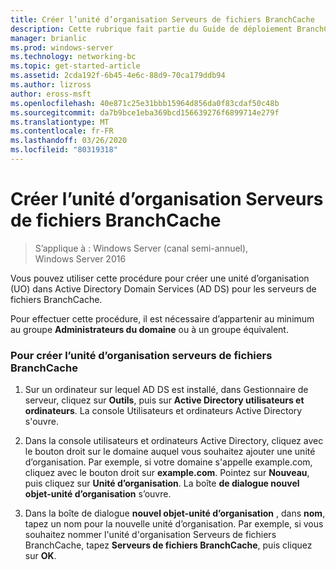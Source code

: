 ```yaml
---
title: Créer l’unité d’organisation Serveurs de fichiers BranchCache
description: Cette rubrique fait partie du Guide de déploiement BranchCache pour Windows Server 2016, qui montre comment déployer BranchCache en mode de cache distribué et hébergé pour optimiser l’utilisation de la bande passante WAN dans les filiales.
manager: brianlic
ms.prod: windows-server
ms.technology: networking-bc
ms.topic: get-started-article
ms.assetid: 2cda192f-6b45-4e6c-88d9-70ca179ddb94
ms.author: lizross
author: eross-msft
ms.openlocfilehash: 40e871c25e31bbb15964d856da0f83cdaf50c48b
ms.sourcegitcommit: da7b9bce1eba369bcd156639276f6899714e279f
ms.translationtype: MT
ms.contentlocale: fr-FR
ms.lasthandoff: 03/26/2020
ms.locfileid: "80319318"
---
```

# <a name="create-the-branchcache-file-servers-organizational-unit"></a>Créer l’unité d’organisation Serveurs de fichiers BranchCache

>S’applique à : Windows Server (canal semi-annuel), Windows Server 2016

Vous pouvez utiliser cette procédure pour créer une unité d’organisation (UO) dans Active Directory Domain Services (AD DS) pour les serveurs de fichiers BranchCache.  
  
Pour effectuer cette procédure, il est nécessaire d’appartenir au minimum au groupe **Administrateurs du domaine** ou à un groupe équivalent.  
  
### <a name="to-create-the-branchcache-file-servers-organizational-unit"></a>Pour créer l’unité d’organisation serveurs de fichiers BranchCache  
  
1.  Sur un ordinateur sur lequel AD DS est installé, dans Gestionnaire de serveur, cliquez sur **Outils**, puis sur **Active Directory utilisateurs et ordinateurs**. La console Utilisateurs et ordinateurs Active Directory s'ouvre.  
  
2.  Dans la console utilisateurs et ordinateurs Active Directory, cliquez avec le bouton droit sur le domaine auquel vous souhaitez ajouter une unité d’organisation. Par exemple, si votre domaine s'appelle example.com, cliquez avec le bouton droit sur **example.com**. Pointez sur **Nouveau**, puis cliquez sur **Unité d’organisation**. La boîte **de dialogue nouvel objet-unité d’organisation** s’ouvre.  
  
3.  Dans la boîte de dialogue **nouvel objet-unité d’organisation** , dans **nom**, tapez un nom pour la nouvelle unité d’organisation. Par exemple, si vous souhaitez nommer l'unité d'organisation Serveurs de fichiers BranchCache, tapez **Serveurs de fichiers BranchCache**, puis cliquez sur **OK**.  
  


